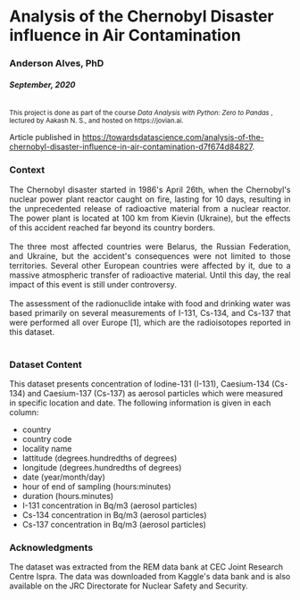 # Analysis of the Chernobyl Disaster influence in Air Contamination

### Anderson Alves, PhD

#### *September, 2020*

<br>
<small>This project is done as part of the course <i>Data Analysis with Python: Zero to Pandas</i> , lectured by Aakash N. S., and hosted on https://jovian.ai.</small>

Article published in https://towardsdatascience.com/analysis-of-the-chernobyl-disaster-influence-in-air-contamination-d7f674d84827.

### Context <br>

<div style="text-align: justify"> The Chernobyl disaster started in 1986's April 26th, when the Chernobyl's nuclear power plant reactor caught on fire, lasting for 10 days, resulting in the unprecedented release of radioactive material from a nuclear reactor. The power plant is located at 100 km from Kievin (Ukraine), but the effects of this accident reached far beyond its country borders.</div> <br>

<div style="text-align: justify"> The three most affected countries were Belarus, the Russian Federation, and Ukraine, but the accident's consequences were not limited to those territories. Several other European countries were affected by it, due to a massive atmospheric transfer of radioactive material. Until this day, the real impact of this event is still under controversy.</div> <br>

<div style="text-align: justify"> The assessment of the radionuclide intake with food and drinking water was based primarily on several measurements of I-131, Cs-134, and Cs-137 that were performed all over Europe [1], which are the radioisotopes reported in this dataset.</div> <br>


### Dataset Content

This dataset presents concentration of Iodine-131 (I-131), Caesium-134 (Cs-134) and Caesium-137 (Cs-137) as aerosol particles which were measured in specific location and date. The following information is given in each column:
  -  country
  -  country code
  -  locality name
  -  lattitude (degrees.hundredths of degrees)
  -  longitude (degrees.hundredths of degrees)
  -  date (year/month/day)
  -  hour of end of sampling (hours:minutes)
  -  duration (hours.minutes)
  -  I-131 concentration in Bq/m3 (aerosol particles)
  -  Cs-134 concentration in Bq/m3 (aerosol particles)
  -  Cs-137 concentration in Bq/m3 (aerosol particles)
  
### Acknowledgments

The dataset was extracted from the REM data bank at CEC Joint Research Centre Ispra. The data was downloaded from Kaggle's data bank and is also available on the JRC Directorate for Nuclear Safety and Security.
